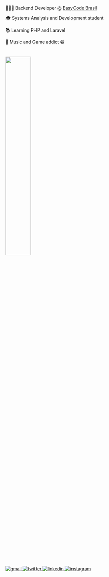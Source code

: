 👩🏻‍💻 Backend Developer @ [EasyCode Brasil](https://www.linkedin.com/company/EasyCodeBrasil)

🎓 Systems Analysis and Development student

📚 Learning PHP and Laravel

🎹 Music and Game addict 😁

#


<img src="https://skillicons.dev/icons?i=javascript,react,nextjs,typescript,docker,graphql,postgresql,php,laravel" width="40%">


#

<a href="mailto:thiagoalves.devp@gmail.com">
  <img align="center" src="https://img.shields.io/badge/-thiagoalvess89-05122A?style=flat&logo=gmail" alt="gmail"/>
</a>
<a href="https://twitter.com/d_berbattov" target="_blank">
  <img align="center" src="https://img.shields.io/badge/-berbattov-05122A?style=flat&logo=twitter" alt="twitter"/>  
</a>
<a href="https://linkedin.com/in/thiagoalves89" target="_blank">
  <img align="center" src="https://img.shields.io/badge/-thiagoalves89-05122A?style=flat&logo=linkedin" alt="linkedin"/>
</a>
<a href="https://instagram.com/thiagonees" target="_blank">
 <img align="center" src="https://img.shields.io/badge/-thiagoanees-05122A?style=flat&logo=instagram" alt="instagram"/>
</a>
</p>





